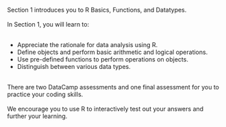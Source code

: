 Section 1 introduces you to R Basics, Functions, and Datatypes.<br>
<br>
In Section 1, you will learn to:<br>
<br>
<ul>
<li>Appreciate the rationale for data analysis using R.</li>
<li>Define objects and perform basic arithmetic and logical operations.</li>
<li>Use pre-defined functions to perform operations on objects.</li>
<li>Distinguish between various data types.</li>
</ul>
<br>
There are two DataCamp assessments and one final assessment for you to practice your coding skills.<br>
<br>
We encourage you to use R to interactively test out your answers and further your learning.
